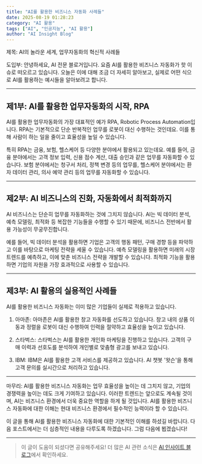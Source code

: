 ```yaml
---
title: "AI를 활용한 비즈니스 자동화 사례들"
date: 2025-08-19 01:28:23
category: "AI 활용"
tags: ["AI", "인공지능", "AI 활용"]
author: "AI Insight Blog"
---
```


제목: AI의 놀라운 세계, 업무자동화의 혁신적 사례들

도입부: 
안녕하세요, AI 전문 블로거입니다. 요즘 AI를 활용한 비즈니스 자동화가 핫 이슈로 떠오르고 있습니다. 오늘은 이에 대해 조금 더 자세히 알아보고, 실제로 어떤 식으로 AI를 활용하는 예시들을 알아보려고 합니다. 

---
제1부: AI를 활용한 업무자동화의 시작, RPA
---
AI를 활용한 업무자동화의 가장 대표적인 예가 RPA, Robotic Process Automation입니다. RPA는 기본적으로 단순 반복적인 업무를 로봇이 대신 수행하는 것인데요. 이를 통해 사람이 하는 일을 줄이고 효율성을 높일 수 있습니다. 

특히 RPA는 금융, 보험, 헬스케어 등 다양한 분야에서 활용되고 있는데요. 예를 들어, 금융 분야에서는 고객 정보 입력, 신용 점수 계산, 대출 승인과 같은 업무를 자동화할 수 있습니다. 보험 분야에서는 청구서 처리, 정책 변경 등의 업무를, 헬스케어 분야에서는 환자 데이터 관리, 의사 예약 관리 등의 업무를 자동화할 수 있습니다.

---
제2부: AI 비즈니스의 진화, 자동화에서 최적화까지
---
AI 비즈니스는 단순히 업무를 자동화하는 것에 그치지 않습니다. AI는 빅 데이터 분석, 예측 모델링, 최적화 등 복잡한 기능들을 수행할 수 있기 때문에, 비즈니스 전반에서 활용 가능성이 무궁무진합니다.

예를 들어, 빅 데이터 분석을 활용하면 기업은 고객의 행동 패턴, 구매 경향 등을 파악하고 이를 바탕으로 마케팅 전략을 세울 수 있습니다. 예측 모델링을 활용하면 미래의 시장 트렌드를 예측하고, 이에 맞춘 비즈니스 전략을 개발할 수 있습니다. 최적화 기능을 활용하면 기업의 자원을 가장 효과적으로 사용할 수 있습니다.

---
제3부: AI 활용의 실용적인 사례들
---
AI를 활용한 비즈니스 자동화는 이미 많은 기업들이 실제로 적용하고 있습니다. 

1. 아마존: 아마존은 AI를 활용한 창고 자동화를 선도하고 있습니다. 창고 내의 상품 이동과 정렬을 로봇이 대신 수행하여 인력을 절약하고 효율성을 높이고 있습니다.

2. 스타벅스: 스타벅스는 AI를 활용한 개인화 마케팅을 진행하고 있습니다. 고객의 구매 이력과 선호도를 분석하여 개인별로 맞춤형 광고를 보내고 있습니다.

3. IBM: IBM은 AI를 활용한 고객 서비스를 제공하고 있습니다. AI 챗봇 '왓슨'을 통해 고객 문의를 실시간으로 처리하고 있습니다.

---
마무리:
AI를 활용한 비즈니스 자동화는 업무 효율성을 높이는 데 그치지 않고, 기업의 경쟁력을 높이는 데도 크게 기여하고 있습니다. 이러한 트렌드는 앞으로도 계속될 것이며, AI는 비즈니스 환경에서 더욱 중요한 역할을 하게 될 것입니다. AI를 활용한 비즈니스 자동화에 대한 이해는 현대 비즈니스 환경에서 필수적인 능력이라 할 수 있습니다.

이 글을 통해 AI를 활용한 비즈니스 자동화에 대한 기본적인 이해를 하셨길 바랍니다. 다음 포스트에서는 더 심층적인 내용을 다루도록 하겠습니다. 그럼 다음에 뵙겠습니다!

---

> 이 글이 도움이 되셨다면 공유해주세요! 
> 더 많은 AI 관련 소식은 [AI 인사이트 블로그](https://tonyhwang1004.github.io/ai-insight-blog)에서 확인하세요.
